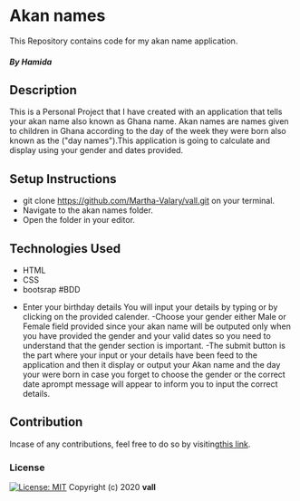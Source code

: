 # Akan names
This Repository contains code for my akan name application.
##### By Hamida
## Description
This is a Personal Project that I have created with an application that tells your akan name also known as Ghana name. Akan names are names given to children in Ghana according to the day of the week they were born also known as the ("day names").This application is going to calculate and display using your gender and dates provided.
## Setup Instructions
* git clone https://github.com/Martha-Valary/vall.git on your terminal.
* Navigate to the akan names folder.
* Open the folder in your editor.
## Technologies Used
* HTML
* CSS
* bootsrap
#BDD
- Enter your birthday details
 You will input your details by typing or by clicking on the provided calender.
 -Choose your gender either Male or Female field provided since your akan name will be outputed only when you have provided the gender and your valid dates so you need to understand that the gender section is important.
 -The submit button is the part where your input or your details have been feed to the application and then it display or output your Akan name and the day your were born in case you forget to choose the gender or the correct date aprompt message will appear to inform you to input the correct details.
## Contribution
Incase of any contributions, feel free to do so by visiting[this link](https://github.com/Martha-Valary/vall.git).
### License
[![License: MIT](https://img.shields.io/badge/License-MIT-yellow.svg)](https://opensource.org/licenses/MIT)
Copyright (c) 2020 **vall**